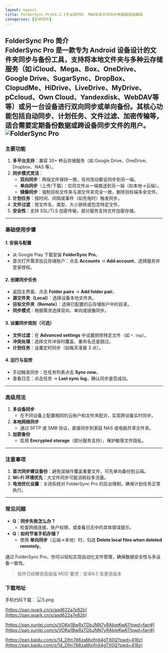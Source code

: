 ```yaml
---
layout: mypost
title: FolderSync ProV4.2.1专业版PRO  MOD安卓文件同步神器解锁破解版
categories: [安卓软件]
---
```


**FolderSync Pro 简介**  
FolderSync Pro 是一款专为 Android 设备设计的文件夹同步与备份工具，支持将本地文件夹与多种云存储服务（如 iCloud、Mega、Box、OneDrive、Google Drive、SugarSync、DropBox、ClopudMe、HiDrive、LiveDrive、MyDrive、pCcloud、Own Cloud、Yandexdisk、WebDAV等等）或另一台设备进行双向同步或单向备份。其核心功能包括自动同步、计划任务、文件过滤、加密传输等，适合需要定期备份数据或跨设备同步文件的用户。
![FolderSync Pro](https://s2.loli.net/2025/03/08/k3sj8g7lOMUocmN.jpg)
---

### **主要功能**  
1. **多平台支持**：兼容 30+ 种云存储服务（如 Google Drive、OneDrive、Dropbox、NAS 等）。  
2. **同步模式灵活**：  
   - **双向同步**：两端文件保持一致，任何改动都会同步到另一端。  
   - **单向同步**（上传/下载）：仅将文件从一端推送到另一端（如本地→云端）。  
   - **镜像同步**：强制目标文件夹与源文件夹完全一致，删除目标端多余文件。  
3. **计划任务**：按时间、间隔或事件（如充电时）触发同步。  
4. **文件过滤**：按文件名、类型、大小排除或包含特定文件。  
5. **安全性**：支持 SSL/TLS 加密传输，部分服务支持文件加密存储。  

---

### **基础使用步骤**  
#### 1. **安装与配置**  
   - 从 Google Play 下载安装 **FolderSync Pro**。  
   - 首次打开需添加云存储账户：点击 **Accounts** → **Add account**，选择服务并登录授权。  

#### 2. **创建同步任务**  
   - 返回主界面，点击 **Folder pairs** → **Add folder pair**。  
   - **源文件夹（Local）**：选择设备本地文件夹。  
   - **目标文件夹（Remote）**：选择已配置的云存储账户中的目录。  
   - **同步模式**：根据需求选择双向、单向或镜像同步。  

#### 3. **设置同步规则（可选）**  
   - **文件过滤**：在 **Advanced settings** 中设置排除特定文件（如 `*.tmp`）。  
   - **冲突处理**：选择文件冲突时覆盖、重命名还是跳过。  
   - **计划任务**：设置定时同步（如每天凌晨 3 点）。  

#### 4. **运行与监控**  
   - 手动触发同步：在任务列表点击 **Sync now**。  
   - 查看日志：点击任务 → **Last sync log**，确认同步是否成功。  

---

### **高级用法**  
1. **多设备同步**  
   - 在不同设备上配置相同的云账户和文件夹配对，实现跨设备实时同步。  
2. **本地网络同步**  
   - 通过 SFTP 或 SMB 协议，直接同步到家庭 NAS 或电脑共享文件夹。  
3. **加密备份**  
   - 启用 **Encrypted storage**（部分服务支持），保护敏感文件隐私。  

---

### **注意事项**  
1. **首次同步建议备份**：避免误操作覆盖重要文件，可先单向备份到云端。  
2. **Wi-Fi 环境优先**：大文件同步可能消耗较多流量。  
3. **电池优化设置**：关闭系统对 FolderSync Pro 的后台限制，确保计划任务正常执行。  

---

### **常见问题**  
- **Q：同步失败怎么办？**  
  - 检查网络连接、账户权限，或查看日志中的具体错误提示。  
- **Q：如何节省手机存储？**  
  - 使用 **单向同步**（云端→本地）时，勾选 **Delete local files when deleted remotely**。  

通过 FolderSync Pro，你可以轻松实现自动化文件管理，确保数据安全性与多设备一致性。
> 软件已经解锁高级版 MOD
> 要求：安卓8.0 及更高版本

### **下载地址** 

手机扫码下载：
![ _5_.png](https://s2.loli.net/2025/03/08/UXojP4AB8DZ2bxz.png)

[https://pan.quark.cn/s/aad622a7e82b](https://pan.quark.cn/s/aad622a7e82b)

[https://pan.xunlei.com/s/VOKp1BwRxTDbJNN7yRAbieKwA1?pwd=farr#](https://pan.xunlei.com/s/VOKp1BwRxTDbJNN7yRAbieKwA1?pwd=farr#)

[https://pan.baidu.com/s/14_Dfm786zaMxifnX4gTX0Q?pwd=416z](https://pan.baidu.com/s/14_Dfm786zaMxifnX4gTX0Q?pwd=416z)



